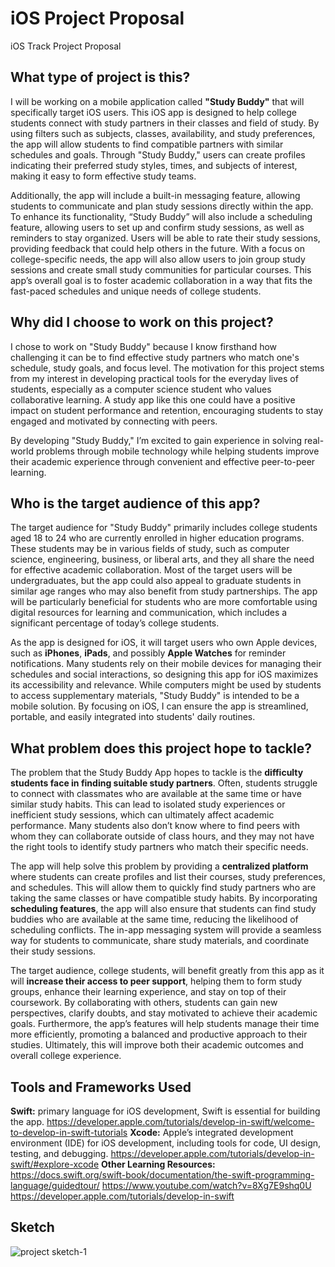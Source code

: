 # iOS Project Proposal
iOS Track Project Proposal
## What type of project is this?

I will be working on a mobile application called **"Study Buddy"** that will 
specifically target iOS users. This iOS app is designed to help college students 
connect with study partners in their classes and field of study. By using filters 
such as subjects, classes, availability, and study preferences, the app will allow 
students to find compatible partners with similar schedules and goals. Through 
"Study Buddy," users can create profiles indicating their preferred study styles, 
times, and subjects of interest, making it easy to form effective study teams.

Additionally, the app will include a built-in messaging feature, allowing students
to communicate and plan study sessions directly within the app. To enhance its 
functionality, “Study Buddy” will also include a scheduling feature, allowing 
users to set up and confirm study sessions, as well as reminders to stay organized. 
Users will be able to rate their study sessions, providing feedback that could help 
others in the future. With a focus on college-specific needs, the app will also 
allow users to join group study sessions and create small study communities for 
particular courses. This app’s overall goal is to foster academic collaboration 
in a way that fits the fast-paced schedules and unique needs of college students.

## Why did I choose to work on this project?

I chose to work on "Study Buddy" because I know firsthand how challenging it can 
be to find effective study partners who match one's schedule, study goals, and 
focus level. The motivation for this project stems from my interest in developing 
practical tools for the everyday lives of students, especially as a computer 
science student who values collaborative learning. A study app like this one could 
have a positive impact on student performance and retention, encouraging students 
to stay engaged and motivated by connecting with peers. 

By developing "Study Buddy," I’m excited to gain experience in solving real-world 
problems through mobile technology while helping students improve their academic 
experience through convenient and effective peer-to-peer learning.

## Who is the target audience of this app?

The target audience for "Study Buddy" primarily includes college students aged 
18 to 24 who are currently enrolled in higher education programs. These students 
may be in various fields of study, such as computer science, engineering, business, 
or liberal arts, and they all share the need for effective academic collaboration. 
Most of the target users will be undergraduates, but the app could also appeal to 
graduate students in similar age ranges who may also benefit from study partnerships. 
The app will be particularly beneficial for students who are more comfortable using 
digital resources for learning and communication, which includes a significant 
percentage of today’s college students.

As the app is designed for iOS, it will target users who own Apple devices, such as 
**iPhones**, **iPads**, and possibly **Apple Watches** for reminder notifications. 
Many students rely on their mobile devices for managing their schedules and social 
interactions, so designing this app for iOS maximizes its accessibility and relevance. 
While computers might be used by students to access supplementary materials, 
"Study Buddy" is intended to be a mobile solution. By focusing on iOS, I can ensure 
the app is streamlined, portable, and easily integrated into students' daily routines.

## What problem does this project hope to tackle?

The problem that the Study Buddy App hopes to tackle is the **difficulty students 
face in finding suitable study partners**. Often, students struggle to connect with 
classmates who are available at the same time or have similar study habits. This 
can lead to isolated study experiences or inefficient study sessions, which can 
ultimately affect academic performance. Many students also don’t know where to find 
peers with whom they can collaborate outside of class hours, and they may not have 
the right tools to identify study partners who match their specific needs.

The app will help solve this problem by providing a **centralized platform** where 
students can create profiles and list their courses, study preferences, and schedules. 
This will allow them to quickly find study partners who are taking the same classes 
or have compatible study habits. By incorporating **scheduling features**, the app 
will also ensure that students can find study buddies who are available at the same 
time, reducing the likelihood of scheduling conflicts. The in-app messaging system 
will provide a seamless way for students to communicate, share study materials, and 
coordinate their study sessions.

The target audience, college students, will benefit greatly from this app as it will 
**increase their access to peer support**, helping them to form study groups, enhance 
their learning experience, and stay on top of their coursework. By collaborating with 
others, students can gain new perspectives, clarify doubts, and stay motivated to 
achieve their academic goals. Furthermore, the app’s features will help students 
manage their time more efficiently, promoting a balanced and productive approach to 
their studies. Ultimately, this will improve both their academic outcomes and overall 
college experience.

## Tools and Frameworks Used

**Swift:** primary language for iOS development, Swift is essential for building the app.
  https://developer.apple.com/tutorials/develop-in-swift/welcome-to-develop-in-swift-tutorials
**Xcode:** Apple’s integrated development environment (IDE) for iOS development, including tools for code, UI design, testing, and debugging.
  https://developer.apple.com/tutorials/develop-in-swift/#explore-xcode
**Other Learning Resources:**
  https://docs.swift.org/swift-book/documentation/the-swift-programming-language/guidedtour/
  https://www.youtube.com/watch?v=8Xg7E9shq0U
  https://developer.apple.com/tutorials/develop-in-swift

## Sketch
![project sketch-1](https://github.com/user-attachments/assets/39348eaf-e8f7-4234-96bc-49c0bda11abb)
